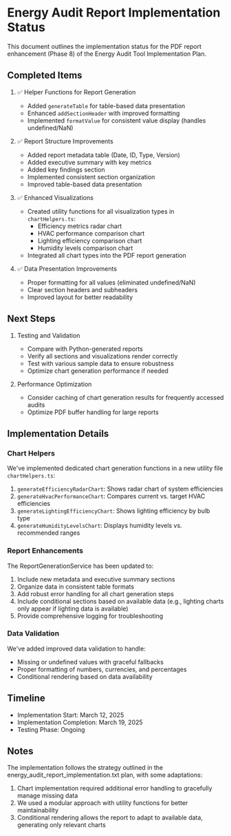 # Energy Audit Report Implementation Status

This document outlines the implementation status for the PDF report enhancement (Phase 8) of the Energy Audit Tool Implementation Plan.

## Completed Items

1. ✅ Helper Functions for Report Generation
   - Added `generateTable` for table-based data presentation
   - Enhanced `addSectionHeader` with improved formatting
   - Implemented `formatValue` for consistent value display (handles undefined/NaN)

2. ✅ Report Structure Improvements
   - Added report metadata table (Date, ID, Type, Version)
   - Added executive summary with key metrics
   - Added key findings section
   - Implemented consistent section organization
   - Improved table-based data presentation

3. ✅ Enhanced Visualizations
   - Created utility functions for all visualization types in `chartHelpers.ts`:
     - Efficiency metrics radar chart
     - HVAC performance comparison chart
     - Lighting efficiency comparison chart
     - Humidity levels comparison chart
   - Integrated all chart types into the PDF report generation

4. ✅ Data Presentation Improvements
   - Proper formatting for all values (eliminated undefined/NaN)
   - Clear section headers and subheaders
   - Improved layout for better readability

## Next Steps

1. Testing and Validation
   - Compare with Python-generated reports
   - Verify all sections and visualizations render correctly
   - Test with various sample data to ensure robustness
   - Optimize chart generation performance if needed

2. Performance Optimization
   - Consider caching of chart generation results for frequently accessed audits
   - Optimize PDF buffer handling for large reports

## Implementation Details

### Chart Helpers

We've implemented dedicated chart generation functions in a new utility file `chartHelpers.ts`:

1. `generateEfficiencyRadarChart`: Shows radar chart of system efficiencies
2. `generateHvacPerformanceChart`: Compares current vs. target HVAC efficiencies
3. `generateLightingEfficiencyChart`: Shows lighting efficiency by bulb type
4. `generateHumidityLevelsChart`: Displays humidity levels vs. recommended ranges

### Report Enhancements

The ReportGenerationService has been updated to:

1. Include new metadata and executive summary sections
2. Organize data in consistent table formats
3. Add robust error handling for all chart generation steps
4. Include conditional sections based on available data (e.g., lighting charts only appear if lighting data is available)
5. Provide comprehensive logging for troubleshooting

### Data Validation

We've added improved data validation to handle:
- Missing or undefined values with graceful fallbacks
- Proper formatting of numbers, currencies, and percentages
- Conditional rendering based on data availability

## Timeline

- Implementation Start: March 12, 2025
- Implementation Completion: March 19, 2025
- Testing Phase: Ongoing

## Notes

The implementation follows the strategy outlined in the energy_audit_report_implementation.txt plan, with some adaptations:

1. Chart implementation required additional error handling to gracefully manage missing data
2. We used a modular approach with utility functions for better maintainability
3. Conditional rendering allows the report to adapt to available data, generating only relevant charts
